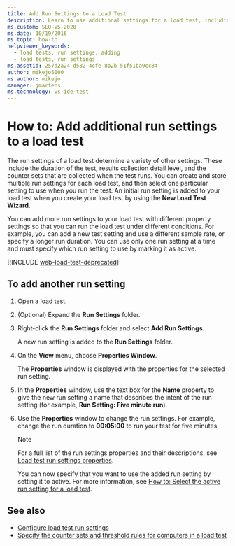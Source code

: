 ```yaml
---
title: Add Run Settings to a Load Test
description: Learn to use additional settings for a load test, including the duration of the test, results collection detail level, and the counter sets that are collected.
ms.custom: SEO-VS-2020
ms.date: 10/19/2016
ms.topic: how-to
helpviewer_keywords: 
  - load tests, run settings, adding
  - load tests, run settings
ms.assetid: 257d2a24-d582-4cfe-8b2b-51f51ba9cc84
author: mikejo5000
ms.author: mikejo
manager: jmartens
ms.technology: vs-ide-test
---
```

# How to: Add additional run settings to a load test

The run settings of a load test determine a variety of other settings. These include the duration of the test, results collection detail level, and the counter sets that are collected when the test runs. You can create and store multiple run settings for each load test, and then select one particular setting to use when you run the test. An initial run setting is added to your load test when you create your load test by using the **New Load Test Wizard**.

You can add more run settings to your load test with different property settings so that you can run the load test under different conditions. For example, you can add a new test setting and use a different sample rate, or specify a longer run duration. You can use only one run setting at a time and must specify which run setting to use by marking it as active.

[!INCLUDE [web-load-test-deprecated](includes/web-load-test-deprecated.md)]

## To add another run setting

1. Open a load test.

2. (Optional) Expand the **Run Settings** folder.

3. Right-click the **Run Settings** folder and select **Add Run Settings**.

     A new run setting is added to the **Run Settings** folder.

4. On the **View** menu, choose **Properties Window**.

     The **Properties** window is displayed with the properties for the selected run setting.

5. In the **Properties** window, use the text box for the **Name** property to give the new run setting a name that describes the intent of the run setting (for example, **Run Setting: Five minute run**).

6. Use the **Properties** window to change the run settings. For example, change the run duration to **00:05:00** to run your test for five minutes.

    > [!NOTE]
    > For a full list of the run settings properties and their descriptions, see [Load test run settings properties](../test/load-test-run-settings-properties.md).

     You can now specify that you want to use the added run setting by setting it to active. For more information, see [How to: Select the active run setting for a load test](../test/how-to-select-the-active-run-setting-for-a-load-test.md).

## See also

- [Configure load test run settings](../test/configure-load-test-run-settings.md)
- [Specify the counter sets and threshold rules for computers in a load test](../test/specify-counter-sets-and-threshold-rules-for-load-testing.md)

